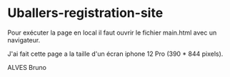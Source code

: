 # Uballers-registration-site

Pour exécuter la page en local il faut ouvrir le fichier main.html avec un navigateur.

J'ai fait cette page a la taille d'un écran iphone 12 Pro (390 * 844 pixels).

ALVES Bruno
